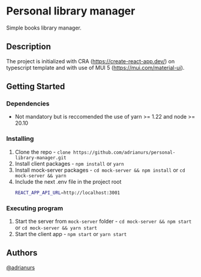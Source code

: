 # Personal library manager

Simple books library manager.

## Description

The project is initialized with CRA (https://create-react-app.dev/) on typescript template and with use of MUI 5 (https://mui.com/material-ui). 

## Getting Started

### Dependencies

* Not mandatory but is reccomended the use of yarn >= 1.22 and node >= 20.10

### Installing

1. Clone the repo - `clone https://github.com/adrianurs/personal-library-manager.git`
2. Install client packages - `npm install` or `yarn` 
3. Install mock-server packages - `cd mock-server && npm install` or `cd mock-server && yarn` 
4. Include the next .env file in the project root
   ```sh
   REACT_APP_API_URL=http://localhost:3001
   ```

### Executing program

1. Start the server from `mock-server` folder - `cd mock-server && npm start` or `cd mock-server && yarn start`
2. Start the client app - `npm start` or `yarn start` 

## Authors

[@adrianurs](https://linkedin.com/in/adrianurs)
